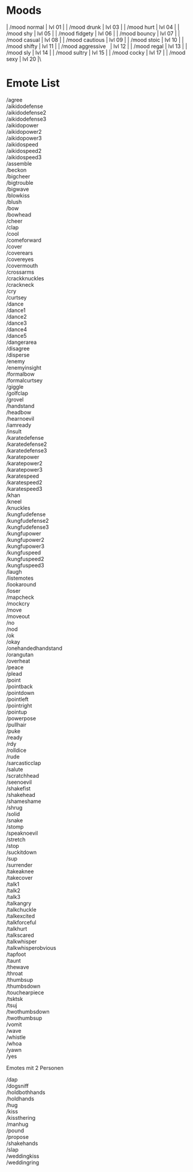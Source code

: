 # Moods

| /mood normal | lvl 01 |
| /mood drunk | lvl 03 |
| /mood hurt | lvl 04 |
| /mood shy | lvl 05 |
| /mood fidgety | lvl 06 |
| /mood bouncy | lvl 07 |
| /mood casual | lvl 08 |
| /mood cautious | lvl 09 |
| /mood stoic | lvl 10 |
| /mood shifty | lvl 11 |
| /mood aggressive   | lvl 12 |
| /mood regal | lvl 13 |
| /mood sly | lvl 14 |
| /mood sultry | lvl 15 |
| /mood cocky | lvl 17 |
| /mood sexy | lvl 20 |\


# Emote List

/agree\
/aikidodefense\
/aikidodefense2\
/aikidodefense3\
/aikidopower\
/aikidopower2\
/aikidopower3\
/aikidospeed\
/aikidospeed2\
/aikidospeed3\
/assemble\
/beckon\
/bigcheer\
/bigtrouble\
/bigwave\
/blowkiss\
/blush\
/bow\
/bowhead\
/cheer\
/clap\
/cool\
/comeforward\
/cover\
/coverears\
/covereyes\
/covermouth\
/crossarms\
/crackknuckles\
/crackneck\
/cry\
/curtsey\
/dance\
/dance1\
/dance2\
/dance3\
/dance4\
/dance5\
/dangerarea\
/disagree\
/disperse\
/enemy\
/enemyinsight\
/formalbow\
/formalcurtsey\
/giggle\
/golfclap\
/grovel\
/handstand\
/headbow\
/hearnoevil\
/iamready\
/insult\
/karatedefense\
/karatedefense2\
/karatedefense3\
/karatepower\
/karatepower2\
/karatepower3\
/karatespeed\
/karatespeed2\
/karatespeed3\
/khan\
/kneel\
/knuckles\
/kungfudefense\
/kungfudefense2\
/kungfudefense3\
/kungfupower\
/kungfupower2\
/kungfupower3\
/kungfuspeed\
/kungfuspeed2\
/kungfuspeed3\
/laugh\
/listemotes\
/lookaround\
/loser\
/mapcheck\
/mockcry\
/move\
/moveout\
/no\
/nod\
/ok\
/okay\
/onehandedhandstand\
/orangutan\
/overheat\
/peace\
/plead\
/point\
/pointback\
/pointdown\
/pointleft\
/pointright\
/pointup\
/powerpose\
/pullhair\
/puke\
/ready\
/rdy\
/rolldice\
/rude\
/sarcasticclap\
/salute\
/scratchhead\
/seenoevil\
/shakefist\
/shakehead\
/shameshame\
/shrug\
/solid\
/snake\
/stomp\
/speaknoevil\
/stretch\
/stop\
/suckitdown\
/sup\
/surrender\
/takeaknee\
/takecover\
/talk1\
/talk2\
/talk3\
/talkangry\
/talkchuckle\
/talkexcited\
/talkforceful\
/talkhurt\
/talkscared\
/talkwhisper\
/talkwhisperobvious\
/tapfoot\
/taunt\
/thewave\
/throat\
/thumbsup\
/thumbsdown\
/touchearpiece\
/tsktsk\
/tsuj\
/twothumbsdown\
/twothumbsup\
/vomit\
/wave\
/whistle\
/whoa\
/yawn\
/yes

Emotes mit 2 Personen

/dap\
/dogsniff\
/holdbothhands\
/holdhands\
/hug\
/kiss\
/kissthering\
/manhug\
/pound\
/propose\
/shakehands\
/slap\
/weddingkiss\
/weddingring